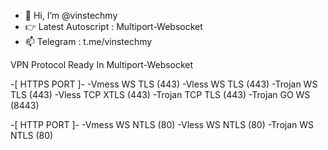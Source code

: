 - 👋 Hi, I’m @vinstechmy
- 👉 Latest Autoscript : Multiport-Websocket
- 📫 Telegram : t.me/vinstechmy

VPN Protocol Ready In Multiport-Websocket

-[ HTTPS PORT ]-
-Vmess WS TLS   (443)
-Vless WS TLS   (443)
-Trojan WS TLS  (443)
-Vless TCP XTLS (443)
-Trojan TCP TLS (443)
-Trojan GO WS   (8443)

-[ HTTP PORT ]-
-Vmess WS NTLS  (80)
-Vless WS NTLS  (80)
-Trojan WS NTLS (80)

